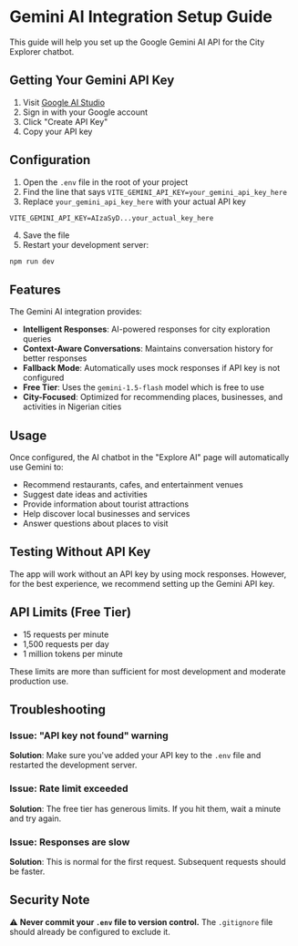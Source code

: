 # Gemini AI Integration Setup Guide

This guide will help you set up the Google Gemini AI API for the City Explorer chatbot.

## Getting Your Gemini API Key

1. Visit [Google AI Studio](https://makersuite.google.com/app/apikey)
2. Sign in with your Google account
3. Click "Create API Key"
4. Copy your API key

## Configuration

1. Open the `.env` file in the root of your project
2. Find the line that says `VITE_GEMINI_API_KEY=your_gemini_api_key_here`
3. Replace `your_gemini_api_key_here` with your actual API key

```env
VITE_GEMINI_API_KEY=AIzaSyD...your_actual_key_here
```

4. Save the file
5. Restart your development server:

```bash
npm run dev
```

## Features

The Gemini AI integration provides:

- **Intelligent Responses**: AI-powered responses for city exploration queries
- **Context-Aware Conversations**: Maintains conversation history for better responses
- **Fallback Mode**: Automatically uses mock responses if API key is not configured
- **Free Tier**: Uses the `gemini-1.5-flash` model which is free to use
- **City-Focused**: Optimized for recommending places, businesses, and activities in Nigerian cities

## Usage

Once configured, the AI chatbot in the "Explore AI" page will automatically use Gemini to:

- Recommend restaurants, cafes, and entertainment venues
- Suggest date ideas and activities
- Provide information about tourist attractions
- Help discover local businesses and services
- Answer questions about places to visit

## Testing Without API Key

The app will work without an API key by using mock responses. However, for the best experience, we recommend setting up the Gemini API key.

## API Limits (Free Tier)

- 15 requests per minute
- 1,500 requests per day
- 1 million tokens per minute

These limits are more than sufficient for most development and moderate production use.

## Troubleshooting

### Issue: "API key not found" warning

**Solution**: Make sure you've added your API key to the `.env` file and restarted the development server.

### Issue: Rate limit exceeded

**Solution**: The free tier has generous limits. If you hit them, wait a minute and try again.

### Issue: Responses are slow

**Solution**: This is normal for the first request. Subsequent requests should be faster.

## Security Note

⚠️ **Never commit your `.env` file to version control.** The `.gitignore` file should already be configured to exclude it.

